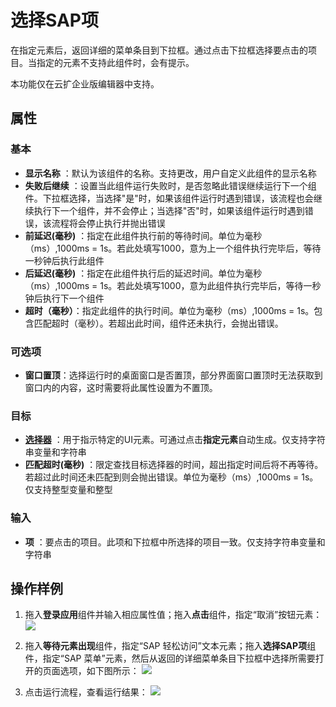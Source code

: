 # 选择SAP项

在指定元素后，返回详细的菜单条目到下拉框。通过点击下拉框选择要点击的项目。当指定的元素不支持此组件时，会有提示。

本功能仅在云扩企业版编辑器中支持。

## 属性

### 基本

- **显示名称** ：默认为该组件的名称。支持更改，用户自定义此组件的显示名称
- **失败后继续** ：设置当此组件运行失败时，是否忽略此错误继续运行下一个组件。下拉框选择，当选择"是"时，如果该组件运行时遇到错误，该流程也会继续执行下一个组件，并不会停止；当选择"否"时，如果该组件运行时遇到错误，该流程将会停止执行并抛出错误
- **前延迟(毫秒)** ：指定在此组件执行前的等待时间。单位为毫秒（ms）,1000ms = 1s。若此处填写1000，意为上一个组件执行完毕后，等待一秒钟后执行此组件
- **后延迟(毫秒)** ：指定在此组件执行后的延迟时间。单位为毫秒（ms）,1000ms = 1s。若此处填写1000，意为此组件执行完毕后，等待一秒钟后执行下一个组件
- **超时（毫秒）**：指定此组件的执行时间。单位为毫秒（ms）,1000ms = 1s。包含匹配超时（毫秒）。若超出此时间，组件还未执行，会抛出错误。

### 可选项

- **窗口置顶**：选择运行时的桌面窗口是否置顶，部分界面窗口置顶时无法获取到窗口内的内容，这时需要将此属性设置为不置顶。

### 目标

- **[选择器](../../Appendix/Selector.md?_v=v2020.4)** ：用于指示特定的UI元素。可通过点击**指定元素**自动生成。仅支持字符串变量和字符串
- **匹配超时(毫秒)** ：限定查找目标选择器的时间，超出指定时间后将不再等待。若超过此时间还未匹配到则会抛出错误。单位为毫秒（ms）,1000ms = 1s。仅支持整型变量和整型

### 输入

- **项** ：要点击的项目。此项和下拉框中所选择的项目一致。仅支持字符串变量和字符串

## 操作样例

1. 拖入**登录应用**组件并输入相应属性值；拖入**点击**组件，指定“取消”按钮元素：
![](https://docimages.blob.core.chinacloudapi.cn/images/Activities/sapSelectItem-1.png)

2. 拖入**等待元素出现**组件，指定“SAP 轻松访问”文本元素；拖入**选择SAP项**组件，指定“SAP 菜单”元素，然后从返回的详细菜单条目下拉框中选择所需要打开的页面选项，如下图所示：
![](https://docimages.blob.core.chinacloudapi.cn/images/Activities/sapSelectItem-2.png)

3. 点击运行流程，查看运行结果：
![](https://docimages.blob.core.chinacloudapi.cn/images/Activities/sapSelectItem-3.png)
